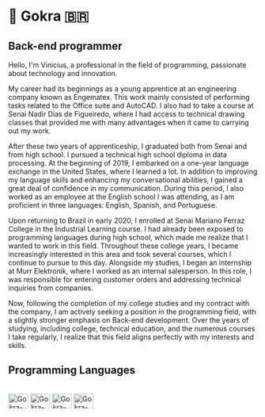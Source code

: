 # 🦉 Gokra 🇧🇷

## Back-end programmer

Hello, I'm Vinicius, a professional in the field of programming, passionate about technology and innovation.

My career had its beginnings as a young apprentice at an engineering company known as Engematex. This work mainly consisted of performing tasks related to the Office suite and AutoCAD. I also had to take a course at Senai Nadir Dias de Figueiredo, where I had access to technical drawing classes that provided me with many advantages when it came to carrying out my work.

After these two years of apprenticeship, I graduated both from Senai and from high school. I pursued a technical high school diploma in data processing. At the beginning of 2019, I embarked on a one-year language exchange in the United States, where I learned a lot. In addition to improving my language skills and enhancing my conversational abilities, I gained a great deal of confidence in my communication. During this period, I also worked as an employee at the English school I was attending, as I am proficient in three languages: English, Spanish, and Portuguese.

Upon returning to Brazil in early 2020, I enrolled at Senai Mariano Ferraz College in the Industrial Learning course. I had already been exposed to programming languages during high school, which made me realize that I wanted to work in this field. Throughout these college years, I became increasingly interested in this area and took several courses, which I continue to pursue to this day. Alongside my studies, I began an internship at Murr Elektronik, where I worked as an internal salesperson. In this role, I was responsible for entering customer orders and addressing technical inquiries from companies.

Now, following the completion of my college studies and my contract with the company, I am actively seeking a position in the programming field, with a slightly stronger emphasis on Back-end development. Over the years of studying, including college, technical education, and the numerous courses I take regularly, I realize that this field aligns perfectly with my interests and skills.

## Programming Languages
<div style="display: inline_block"><br>
<img aling="center" alt="Gokra-Py" height="30" width="40" src="https://cdn.jsdelivr.net/gh/devicons/devicon/icons/python/python-original.svg" />
<img aling="center" alt="Gokra-MySql" height="30" width="40" src="https://cdn.jsdelivr.net/gh/devicons/devicon/icons/mysql/mysql-original-wordmark.svg" /> 
<img aling="center" alt="Gokra-JS" height="30" width="40" src="https://cdn.jsdelivr.net/gh/devicons/devicon/icons/javascript/javascript-original.svg" />
<img aling="center" alt="Gokra-Docker" height="30" width="40" src="https://cdn.jsdelivr.net/gh/devicons/devicon/icons/docker/docker-original-wordmark.svg" />
</div>
          
